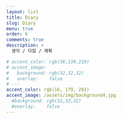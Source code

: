 ```yaml
---
layout: list
title: Diary
slug: Diary
menu: true
order: 6
comments: true
description: >
  생각 / 다짐 / 계획

# accent_color: rgb(38,139,210)
# accent_image:
#   background: rgb(32,32,32)
#   overlay:    false
# ---
accent_color: rgb(16, 179, 201)
accent_image: /assets/img/background4.jpg
  #background: rgb(32,32,32)
  #overlay:    false
---
```

